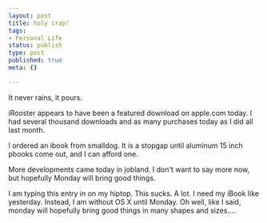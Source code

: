 ```yaml
--- 
layout: post
title: holy crap!
tags: 
- Personal Life
status: publish
type: post
published: true
meta: {}

---
```

It never rains, it pours.

  iRooster appears to have been a featured download on apple.com today. I had several thousand downloads and as many purchases today as I did all last month.

  I ordered an ibook from smalldog. It is a stopgap until aluminum 15 inch pbooks come out, and I can afford one.

  More developments came today in jobland. I don't want to say more now, but hopefully Monday will bring good things.

  I am typing this entry in on my hiptop. This sucks. A lot. I need my iBook like yesterday. Instead, I am without OS X until Monday. Oh well, like I said, monday will hopefully bring good things in many shapes and sizes....
